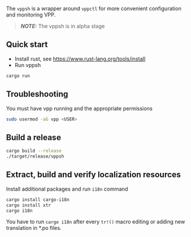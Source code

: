 The `vppsh` is a wrapper around `vppctl` for more convenient configuration and monitoring VPP.
> **_NOTE:_** The vppsh is in alpha stage
## Quick start
* Install rust, see https://www.rust-lang.org/tools/install
* Run vppsh
```bash
cargo run
```

## Troubleshooting

You must have vpp running and the appropriate permissions
```bash
sudo usermod -aG vpp <USER>
```

## Build a release
```bash
cargo build --release
./target/release/vppsh
```

## Extract, build and verify localization resources
Install additional packages and run `i18n` command
```bash
cargo install cargo-i18n
cargo install xtr
cargo i18n
```
You have to run `cargo i18n` after every `tr!()` macro editing or adding new translation in *.po files.